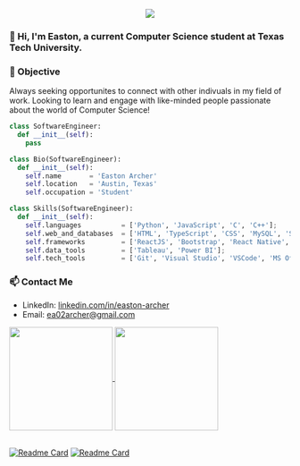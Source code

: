 <p align="center">
  <img src="https://github.com/EastonArcher/Personal-Website/blob/main/images/background.png" />
</p>

### 👋 Hi, I'm Easton, a current Computer Science student at Texas Tech University. 
<!-- 👋 Hi, I'm Easton, a current Software Engineer Intern at SHI International. -->
<!-- Texas Tech University Computer Science New Grad -->

### 📓 Objective
Always seeking opportunites to connect with other indivuals in my field of work. Looking to learn and engage with like-minded people passionate about the world of Computer Science!

```py
class SoftwareEngineer:
  def __init__(self):
    pass

class Bio(SoftwareEngineer):
  def __init__(self):
    self.name       = 'Easton Archer'
    self.location   = 'Austin, Texas'
    self.occupation = 'Student'

class Skills(SoftwareEngineer):
  def __init__(self):
    self.languages          = ['Python', 'JavaScript', 'C', 'C++'];
    self.web_and_databases  = ['HTML', 'TypeScript', 'CSS', 'MySQL', 'SQL Server (SSMS)'];
    self.frameworks         = ['ReactJS', 'Bootstrap', 'React Native', 'Django', 'Angular'];
    self.data_tools         = ['Tableau', 'Power BI'];
    self.tech_tools         = ['Git', 'Visual Studio', 'VSCode', 'MS Office', 'Eclipse'];
```

### 📫 Contact Me
- LinkedIn:  [linkedin.com/in/easton-archer](https://www.linkedin.com/in/easton-archer/)
- Email:     [ea02archer@gmail.com](mailto:ea02archer@gmail.com)

<a href="https://github.com/EastonArcher/github-readme-stats">
  <img height=185 align="center" src="https://github-readme-stats.vercel.app/api?username=EastonArcher&show_icons=true&theme=transparent&hide=contribs"/>
</a>
<a href="https://github.com/EastonArcher/convoychat">
  <img height=185 align="center" src="https://github-readme-stats.vercel.app/api/top-langs?username=EastonArcher&theme=transparent&layout=compact&langs_count=8&card_width=300"/>
</a>

<br>
<br>

[![Readme Card](https://github-readme-stats.vercel.app/api/pin/?username=EastonArcher&theme=transparent&repo=HTML-Personal-Website)](https://eastonarcher.github.io/HTML-Personal-Website/)
[![Readme Card](https://github-readme-stats.vercel.app/api/pin/?username=EastonArcher&theme=transparent&repo=Python-Sort-Algorithms)](https://github.com/EastonArcher/Python-Sort-Algorithms)
